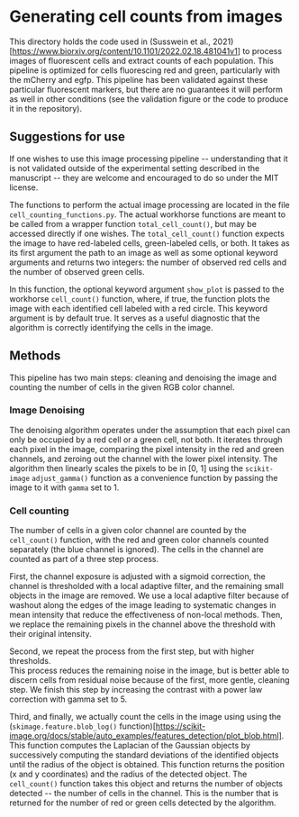 # Generating cell counts from images

This directory holds the code used in (Susswein et al., 
2021)[https://www.biorxiv.org/content/10.1101/2022.02.18.481041v1] to process 
images of fluorescent cells and extract counts of each population. This 
pipeline is optimized for cells fluorescing red and green, particularly with 
the mCherry and egfp. This pipeline has been validated against these 
particular fluorescent markers, but there are no guarantees it will perform as 
well in other conditions (see the validation figure or the code to produce it 
in the repository).

## Suggestions for use

If one wishes to use this image processing pipeline -- understanding that it 
is not validated outside of the experimental setting described in the 
manuscript -- they are welcome and encouraged to do so under the MIT license.

The functions to perform the actual image processing are located in the file 
`cell_counting_functions.py`. The actual workhorse functions are meant to be 
called from a wrapper function `total_cell_count()`, but may be accessed 
directly if one wishes. The `total_cell_count()` function expects the image to 
have red-labeled cells, green-labeled cells, or both. It takes as its first 
argument the path to an image as well as some optional keyword arguments and 
returns two integers: the number of observed red cells and the number of 
observed green cells. 

In this function, the optional keyword argument `show_plot` is passed to the 
workhorse `cell_count()` function, where, if true, the function plots the 
image with each identified cell labeled with a red circle. This keyword 
argument is by default true. It serves as a useful diagnostic that the 
algorithm is correctly identifying the cells in the image.

## Methods

This pipeline has two main steps: cleaning and denoising the image and 
counting the number of cells in the given RGB color channel.

### Image Denoising

The denoising algorithm operates under the assumption that each pixel can only 
be occupied by a red cell or a green cell, not both. It iterates through each 
pixel in the image, comparing the pixel intensity in the red and green 
channels, and zeroing out the channel with the lower pixel intensity. The 
algorithm then linearly scales the pixels to be in [0, 1] using the 
`scikit-image` `adjust_gamma()` function as a convenience function by passing 
the image to it with `gamma` set to 1. 


### Cell counting

The number of cells in a given color channel are counted by the `cell_count()` 
function, with the red and green color channels counted separately (the blue 
channel is ignored). The cells in the channel are counted as part of a three 
step process.

First, the channel exposure is adjusted with a sigmoid correction, the channel 
is thresholded with a local adaptive filter, and the remaining small objects 
in the image are removed. We use a local adaptive filter because of washout 
along the edges of the image leading to systematic changes in mean intensity 
that reduce the effectiveness of non-local methods. Then, we replace the 
remaining pixels in the channel above the threshold with their original 
intensity.

Second, we repeat the process from the first step, but with higher thresholds.  
This process reduces the remaining noise in the image, but is better able to 
discern cells from residual noise because of the first, more gentle,  cleaning 
step. We finish this step by increasing the contrast with a power law 
correction with gamma set to 5.

Third, and finally, we actually count the cells in the image using using the 
(`skimage.feature.blob_log()` 
function)[https://scikit-image.org/docs/stable/auto_examples/features_detection/plot_blob.html].  
This function computes the Laplacian of the Gaussian objects by successively 
computing the standard deviations of the identified objects until the radius 
of the object is obtained. This function returns the position (x and 
y coordinates) and the radius of the detected object. The `cell_count()` 
function takes this object and returns the number of objects detected -- the 
number of cells in the channel. This is the number that is returned for the 
number of red or green cells detected by the algorithm.
